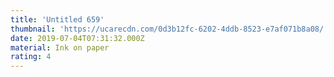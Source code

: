 ```yaml
---
title: 'Untitled 659'
thumbnail: 'https://ucarecdn.com/0d3b12fc-6202-4ddb-8523-e7af071b8a08/'
date: 2019-07-04T07:31:32.000Z
material: Ink on paper
rating: 4
---
```


